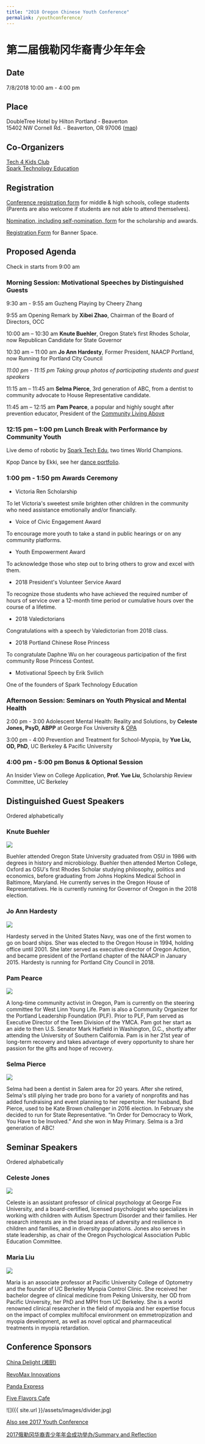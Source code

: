 ```yaml
---
title: "2018 Oregon Chinese Youth Conference"
permalink: /youthconference/
---
```


# 第二届俄勒冈华裔青少年年会

## Date

7/8/2018 10:00 am - 4:00 pm

## Place

DoubleTree Hotel by Hilton Portland - Beaverton<br/>
15402 NW Cornell Rd. - Beaverton, OR 97006 ([map](https://goo.gl/maps/XNov3hTvDTN2))

## Co-Organizers

[Tech 4 Kids Club](http://www.tech4kidsclub.org/)<br/>
[Spark Technology Education](http://www.sparkteched.org/)

## Registration

[Conference registration form](https://docs.google.com/forms/d/e/1FAIpQLSfP5DP8rN05m37MoZ2fE5m5kj-8EXcmz72JbVP5g3L6TqMkrA/viewform?c=0&w=1) for middle & high schools, college students (Parents are also welcome if students are not able to attend themselves).

[Nomination, including self-nomination, form](https://docs.google.com/forms/d/e/1FAIpQLSfQRyJHdDFVPnelnzQpe8xVH2n0A8AsvoNi7VqHrCHFtCS4vg/viewform?c=0&w=1) for the scholarship and awards.

[Registration Form](https://docs.google.com/forms/d/e/1FAIpQLScIhWP3pUAZuqBXZYI3DzgLtV-oWuts6jaLunIfuPR-wFoqUw/viewform?c=0&w=1) for Banner Space.

## Proposed Agenda

Check in starts from 9:00 am

### Morning Session: Motivational Speeches by Distinguished Guests

9:30 am - 9:55 am Guzheng Playing by Cheery Zhang

9:55 am Opening Remark by **Xibei Zhao**, Chairman of the Board of Directors, OCC

10:00 am – 10:30 am	**Knute Buehler**, Oregon State’s first Rhodes Scholar, now Republican Candidate for State Governor

10:30 am – 11:00 am	**Jo Ann Hardesty**, Former President, NAACP Portland, now Running for Portland City Council

_11:00 pm - 11:15 pm Taking group photos of participating students and guest speakers_

11:15 am – 11:45 am **Selma Pierce**, 3rd generation of ABC, from a dentist to community advocate to House Representative candidate.

11:45 am – 12:15 am	**Pam Pearce**, a popular and highly sought after prevention educator, President of the [Community Living Above](https://communitylivingabove.org/)

### 12:15 pm – 1:00 pm Lunch Break with Performance by Community Youth

Live demo of robotic by [Spark Tech Edu](http://www.sparkteched.org/), two times World Champions.

Kpop Dance by Ekki, see her [dance portfolio](https://www.instagram.com/yvnnnl/).

### 1:00 pm - 1:50 pm Awards Ceremony

* Victoria Ren Scholarship

To let Victoria's sweetest smile brighten other children in the community who need assistance emotionally and/or financially.

* Voice of Civic Engagement Award

To encourage more youth to take a stand in public hearings or on any community platforms.

* Youth Empowerment Award

To acknowledge those who step out to bring others to grow and excel with them.

* 2018 President's Volunteer Service Award

To recognize those students who have achieved the required number of hours of service over a 12-month time period or cumulative hours over the course of a lifetime.

* 2018 Valedictorians

Congratulations with a speech by Valedictorian from 2018 class.

* 2018 Portland Chinese Rose Princess

To congratulate Daphne Wu on her courageous participation of the first community Rose Princess Contest.

* Motivational Speech by Erik Svilich

One of the founders of Spark Technology Education

### Afternoon Session: Seminars on Youth Physical and Mental Health

2:00 pm - 3:00 Adolescent Mental Health: Reality and Solutions, by **Celeste Jones, PsyD, ABPP** at George Fox University & [OPA](http://www.opa.org/)

3:00 pm - 4:00 Prevention and Treatment for School-Myopia, by **Yue Liu, OD, PhD**, UC Berkeley & Pacific University

### 4:00 pm - 5:00 pm Bonus & Optional Session

An Insider View on College Application, **Prof. Yue Liu**, Scholarship Review Committee, UC Berkeley

## Distinguished Guest Speakers

Ordered alphabetically

### Knute Buehler
<p><img src="/assets/images/activities/Knute_buehler.jpg"></p>
Buehler attended Oregon State University graduated from OSU in 1986 with degrees in history and microbiology. Buehler then attended Merton College, Oxford as OSU's first Rhodes Scholar studying philosophy, politics and economics, before graduating from Johns Hopkins Medical School in Baltimore, Maryland. He currently serves in the Oregon House of Representatives. He is currently running for Governor of Oregon in the 2018 election.

### Jo Ann Hardesty
<p><img src="/assets/images/activities/JoAnn_Hardesty2.jpeg"></p>
Hardesty served in the United States Navy, was one of the first women to go on board ships. Sher was elected to the Oregon House in 1994, holding office until 2001. She later served as executive director of Oregon Action, and became president of the Portland chapter of the NAACP in January 2015. Hardesty is running for Portland City Council in 2018.

### Pam Pearce
<p><img src="/assets/images/activities/Pam-Pearce2.jpeg"></p>
A long-time community activist in Oregon, Pam is currently on the steering committee for West Linn Young Life.  Pam is also a Community Organizer for the Portland Leadership Foundation (PLF). Prior to PLF, Pam served as Executive Director of the Teen Division of the YMCA. Pam got her start as an aide to then U.S. Senator Mark Hatfield in Washington, D.C., shortly after attending the University of Southern California. Pam is in her 21st year of long-term recovery and takes advantage of every opportunity to share her passion for the gifts and hope of recovery.

### Selma Pierce
<p><img src="/assets/images/activities/Selma-Pierce.jpg"></p>
Selma had been a dentist in Salem area for 20 years. After she retired, Selma's still plying her trade pro bono for a variety of nonprofits and has added fundraising and event planning to her repertoire. Her husband, Bud Pierce, used to be Kate Brown challenger in 2016 election. In February she decided to run for State Representative. “In Order for Democracy to Work, You Have to be Involved.”  And she won in May Primary. Selma is a 3rd generation of ABC!

## Seminar Speakers

Ordered alphabetically

### Celeste Jones
<p><img src="/assets/images/activities/2f7d2abb155661b0b954b77accf900ca2.jpg"></p>
Celeste is an assistant professor of clinical psychology at George Fox University, and a board-certified, licensed psychologist who specializes in working with children with Autism Spectrum Disorder and their families. Her research interests are in the broad areas of adversity and resilience in children and families, and in diversity populations. Jones also serves in state leadership, as chair of the Oregon Psychological Association Public Education Committee.

### Maria Liu
<p><img src="/assets/images/activities/73d25a66bffa2091f119d15f45b3936c2.jpg"></p>
Maria is an associate professor at Pacific University College of Optometry and the founder of UC Berkeley Myopia Control Clinic. She received her bachelor degree of clinical medicine from Peking University, her OD from Pacific University, her PhD and MPH from UC Berkeley. She is a world renowned clinical researcher in the field of myopia and her expertise focus on the impact of complex multifocal environment on emmetropization and myopia development, as well as novel optical and pharmaceutical treatments in myopia retardation.

## Conference Sponsors

[China Delight (湘厨)](http://www.pdxchinadelight.net/)

[RevoMax Innovations](http://revomax.com)

[Panda Express](https://www.pandaexpress.com/)

[Five Flavors Cafe](http://www.5flavorcafe.com/)

![]({{ site.url }}/assets/images/divider.jpg)

[Also see 2017 Youth Conference](http://pdxchinese.org/youthconference/youth_conference_2017/)

[2017俄勒冈华裔青少年年会成功举办/Summary and Reflection](http://pdxchinese.org/youth-conference/)
